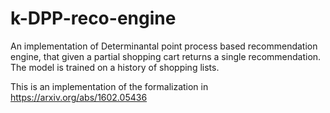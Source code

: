 # k-DPP-reco-engine

An implementation of Determinantal point process based recommendation
engine, that given a partial shopping cart returns a single
recommendation. The model is trained on a history of shopping
lists.

This is an implementation of the formalization in
https://arxiv.org/abs/1602.05436